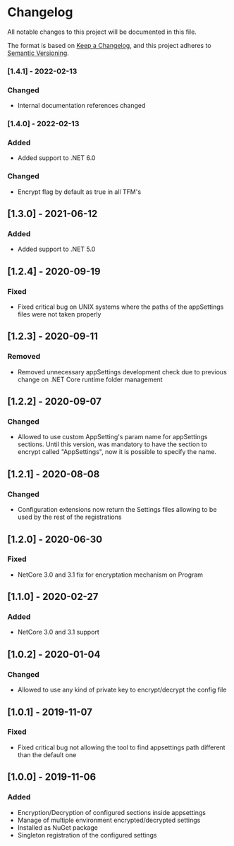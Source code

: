﻿# Changelog
All notable changes to this project will be documented in this file.

The format is based on [Keep a Changelog](https://keepachangelog.com/en/1.0.0/),
and this project adheres to [Semantic Versioning](https://semver.org/spec/v2.0.0.html).

### [1.4.1] - 2022-02-13
### Changed
- Internal documentation references changed

### [1.4.0] - 2022-02-13
### Added
- Added support to .NET 6.0
### Changed
- Encrypt flag by default as true in all TFM's

## [1.3.0] - 2021-06-12
### Added
- Added support to .NET 5.0

## [1.2.4] - 2020-09-19
### Fixed
- Fixed critical bug on UNIX systems where the paths of the appSettings files were not taken properly

## [1.2.3] - 2020-09-11
### Removed
- Removed unnecessary appSettings development check due to previous change on .NET Core runtime folder management

## [1.2.2] - 2020-09-07
### Changed
- Allowed to use custom AppSetting's param name for appSettings sections. Until this version, was mandatory to have the section to encrypt called "AppSettings", now it is possible to specify the name.

## [1.2.1] - 2020-08-08
### Changed
- Configuration extensions now return the Settings files allowing to be used by the rest of the registrations

## [1.2.0] - 2020-06-30
### Fixed
- NetCore 3.0 and 3.1 fix for encryptation mechanism on Program

## [1.1.0] - 2020-02-27
### Added
- NetCore 3.0 and 3.1 support

## [1.0.2] - 2020-01-04
### Changed
- Allowed to use any kind of private key to encrypt/decrypt the config file

## [1.0.1] - 2019-11-07
### Fixed
- Fixed critical bug not allowing the tool to find appsettings path different than the default one

## [1.0.0] - 2019-11-06
### Added
- Encryption/Decryption of configured sections inside appsettings
- Manage of multiple environment encrypted/decrypted settings 
- Installed as NuGet package
- Singleton registration of the configured settings